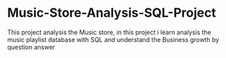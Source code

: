 # Music-Store-Analysis-SQL-Project
This project analysis the Music store, in this project i learn analysis the music playlist database with SQL and understand the Business growth by question answer
